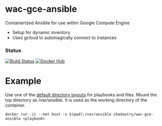# wac-gce-ansible
Containerized Ansible for use within Google Compute Engine

* Setup for dynamic inventory
* Uses gcloud to automagically connect to instances

### Status
[![Build Status](https://travis-ci.org/chad-autry/wac-ansible.svg?branch=master)](https://travis-ci.org/chad-autry/wac-gce-ansible)
[![Docker Hub](https://img.shields.io/badge/docker-ready-blue.svg)](https://registry.hub.docker.com/u/chadautry/wac-gce-ansible/)

# Example
Use one of the [default directory layouts](http://docs.ansible.com/ansible/playbooks_best_practices.html#directory-layout) for playbooks and files.
Mount the top directory as /var/ansible. It is used as the working directory of the container.
```shell
docker run -it --net host -v $(pwd):/var/ansible chadautry/wac-gce-ansible <playbook>
```
